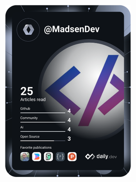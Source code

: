 <a href="https://app.daily.dev/DailyDevTips"><img src="https://github.com/MadsenDev/MadsenDev/blob/main/devcard.svg" width="400" alt="MadsenDev DevCard"/></a>

<!---
MadsenDev/MadsenDev is a ✨ special ✨ repository because its `README.md` (this file) appears on your GitHub profile.
You can click the Preview link to take a look at your changes.
--->
